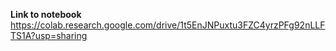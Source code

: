 **Link to notebook**  
https://colab.research.google.com/drive/1t5EnJNPuxtu3FZC4yrzPFg92nLLFTS1A?usp=sharing
